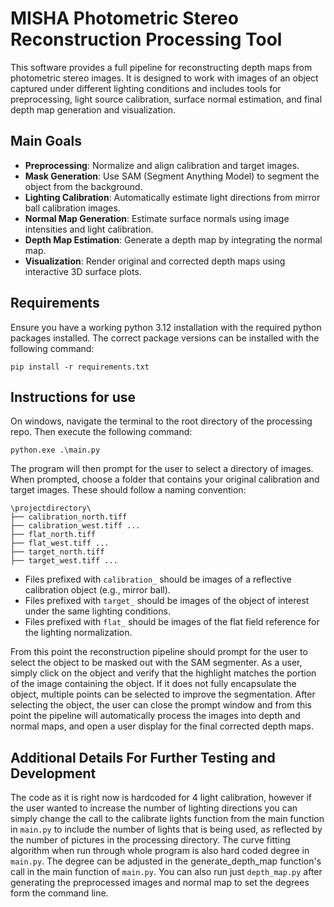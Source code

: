 # MISHA Photometric Stereo Reconstruction Processing Tool

This software provides a full pipeline for reconstructing depth maps from photometric stereo images. 
It is designed to work with images of an object captured under different lighting conditions and includes tools 
for preprocessing, light source calibration, surface normal estimation, and final depth map generation and visualization.

## Main Goals

- **Preprocessing**: Normalize and align calibration and target images.
- **Mask Generation**: Use SAM (Segment Anything Model) to segment the object from the background.
- **Lighting Calibration**: Automatically estimate light directions from mirror ball calibration images.
- **Normal Map Generation**: Estimate surface normals using image intensities and light calibration.
- **Depth Map Estimation**: Generate a depth map by integrating the normal map.
- **Visualization**: Render original and corrected depth maps using interactive 3D surface plots.

## Requirements

Ensure you have a working python 3.12 installation with the required python packages installed. 
The correct package versions can be installed with the following command:

```
pip install -r requirements.txt
```

## Instructions for use

On windows, navigate the terminal to the root directory of the processing repo. Then execute the following command:

```
python.exe .\main.py
```

The program will then prompt for the user to select a directory of images. When prompted, choose a folder that contains your original calibration and target images. These should follow a naming convention:

```
\projectdirectory\
├── calibration_north.tiff 
├── calibration_west.tiff ...
├── flat_north.tiff 
├── flat_west.tiff ...
├── target_north.tiff 
├── target_west.tiff ...
```

- Files prefixed with `calibration_` should be images of a reflective calibration object (e.g., mirror ball).
- Files prefixed with `target_` should be images of the object of interest under the same lighting conditions.
- Files prefixed with `flat_` should be images of the flat field reference for the lighting normalization.

From this point the reconstruction pipeline should prompt for the user to select the object to be masked out with the SAM segmenter. As a user, simply click on the object and verify that the highlight matches the portion of the image containing the object. If it does not fully encapsulate the object, multiple points can be selected to improve the segmentation. After selecting the object, the user can close the prompt window and from this point the pipeline will automatically process the images into depth and normal maps, and open a user display for the final corrected depth maps.

## Additional Details For Further Testing and Development

The code as it is right now is hardcoded for 4 light calibration, however if the user wanted to increase the number 
of lighting directions you can simply change the call to the calibrate lights function from the main function in 
`main.py` to include the number of lights that is being used, as reflected by the number of pictures in the processing 
directory. The curve fitting algorithm when run through whole program is also hard coded degree in `main.py`. 
The degree can be adjusted in the generate_depth_map function's call in the main function of `main.py`. 
You can also run just `depth_map.py` after generating the preprocessed images and normal map to set the degrees form
the command line.







